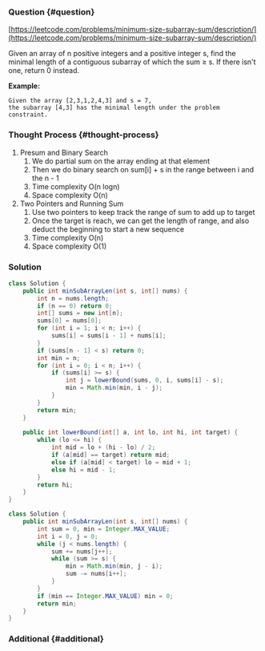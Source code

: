 ### Question {#question}

[https://leetcode.com/problems/minimum-size-subarray-sum/description/](https://leetcode.com/problems/minimum-size-subarray-sum/description/)

Given an array of n positive integers and a positive integer s, find the minimal length of a contiguous subarray of which the sum ≥ s. If there isn't one, return 0 instead.

**Example:**

```
Given the array [2,3,1,2,4,3] and s = 7,
the subarray [4,3] has the minimal length under the problem constraint.
```

### Thought Process {#thought-process}

1. Presum and Binary Search
   1. We do partial sum on the array ending at that element
   2. Then we do binary search on sum\[i\] + s in the range between i and the n - 1
   3. Time complexity O\(n logn\)
   4. Space complexity O\(n\)
2. Two Pointers and Running Sum
   1. Use two pointers to keep track the range of sum to add up to target
   2. Once the target is reach, we can get the length of range, and also deduct the beginning to start a new sequence
   3. Time complexity O\(n\)
   4. Space complexity O\(1\)

### Solution

```java
class Solution {
    public int minSubArrayLen(int s, int[] nums) {
        int n = nums.length;
        if (n == 0) return 0;
        int[] sums = new int[n];
        sums[0] = nums[0];
        for (int i = 1; i < n; i++) {
            sums[i] = sums[i - 1] + nums[i];
        }
        if (sums[n - 1] < s) return 0;
        int min = n;
        for (int i = 0; i < n; i++) {
            if (sums[i] >= s) {
                int j = lowerBound(sums, 0, i, sums[i] - s);
                min = Math.min(min, i - j);
            }
        }
        return min;
    }
    
    public int lowerBound(int[] a, int lo, int hi, int target) {
        while (lo <= hi) {
			int mid = lo + (hi - lo) / 2;
			if (a[mid] == target) return mid;
			else if (a[mid] < target) lo = mid + 1;
			else hi = mid - 1;
		}
		return hi;
    }
}
```

```java
class Solution {
    public int minSubArrayLen(int s, int[] nums) {
        int sum = 0, min = Integer.MAX_VALUE;
        int i = 0, j = 0;
        while (j < nums.length) {
            sum += nums[j++];
            while (sum >= s) {
                min = Math.min(min, j - i);
                sum -= nums[i++];
            }
        }
        if (min == Integer.MAX_VALUE) min = 0;
        return min;
    }
}
```

### Additional {#additional}



